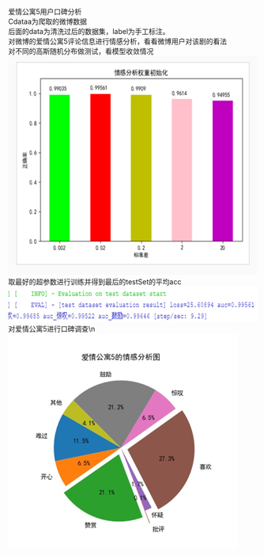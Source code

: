 爱情公寓5用户口碑分析  
Cdataa为爬取的微博数据  
后面的data为清洗过后的数据集，label为手工标注。  
对微博的爱情公寓5评论信息进行情感分析，看看微博用户对该剧的看法  
对不同的高斯随机分布做测试，看模型收敛情况  
![image1](https://github.com/DC-Lin/sentiment_analysis/blob/master/1.png)  
取最好的超参数进行训练并得到最后的testSet的平均acc  
![image1](https://github.com/DC-Lin/sentiment_analysis/blob/master/3.png)  
对爱情公寓5进行口碑调查\n
![image1](https://github.com/DC-Lin/sentiment_analysis/blob/master/2.png)  
